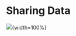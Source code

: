 
# Sharing Data



![](resources/images/10-sharing-data_files/figure-docx//1MNHf8JpolaEP_vQ_kB-1xRBF9wo3haCArRu117hBoHA_g21a84b32106_0_63.png){width=100%}
